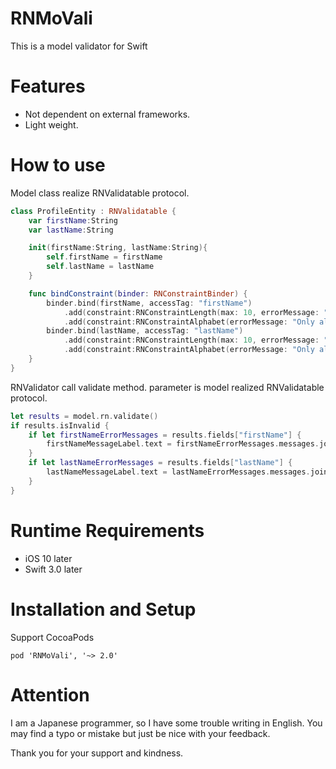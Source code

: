 # RNMoVali
This is a model validator for Swift

# Features
- Not dependent on external frameworks.
- Light weight.


# How to use

Model class realize RNValidatable protocol.

~~~swift
class ProfileEntity : RNValidatable {
    var firstName:String
    var lastName:String

    init(firstName:String, lastName:String){
        self.firstName = firstName
        self.lastName = lastName
    }

    func bindConstraint(binder: RNConstraintBinder) {
        binder.bind(firstName, accessTag: "firstName")
            .add(constraint:RNConstraintLength(max: 10, errorMessage: "Invalid range"))
            .add(constraint:RNConstraintAlphabet(errorMessage: "Only alphabets."))
        binder.bind(lastName, accessTag: "lastName")
            .add(constraint:RNConstraintLength(max: 10, errorMessage: "Invalid range"))
            .add(constraint:RNConstraintAlphabet(errorMessage: "Only alphabets."))
    }
}
~~~


RNValidator call validate method.
parameter is model realized RNValidatable protocol.

~~~swift
let results = model.rn.validate()
if results.isInvalid {
    if let firstNameErrorMessages = results.fields["firstName"] {
        firstNameMessageLabel.text = firstNameErrorMessages.messages.joined(separator:"\n")
    }
    if let lastNameErrorMessages = results.fields["lastName"] {
        lastNameMessageLabel.text = lastNameErrorMessages.messages.join(separator:"\n")
    }
}
~~~


# Runtime Requirements

- iOS 10 later
- Swift 3.0 later

# Installation and Setup

Support CocoaPods

~~~podfile
pod 'RNMoVali', '~> 2.0'
~~~

# Attention

I am a Japanese programmer, so I have some trouble writing in English.
You may find a typo or mistake but just be nice with your feedback.

Thank you for your support and kindness.
